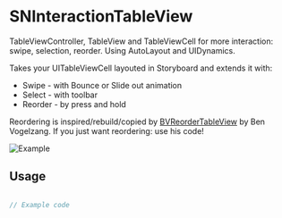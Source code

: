 SNInteractionTableView
======================

TableViewController, TableView and TableViewCell for more interaction: swipe, selection, reorder. Using AutoLayout and UIDynamics.

Takes your UITableViewCell layouted in Storyboard and extends it with:

* Swipe - with Bounce or Slide out animation
* Select - with toolbar
* Reorder - by press and hold

Reordering is inspired/rebuild/copied by [BVReorderTableView](https://github.com/bvogelzang/BVReorderTableView) by Ben Vogelzang. If you just want reordering: use his code!


![Example](https://github.com/simonnickel/SNInteractionTableView/blob/master/example.gif?raw=true)


## Usage

```objective-c

// Example code

```
